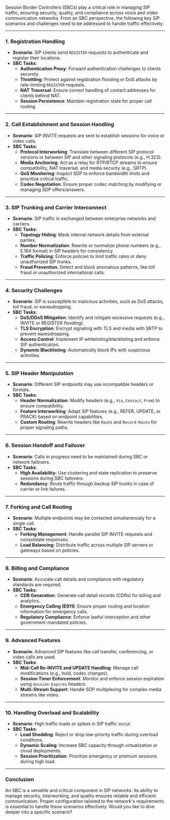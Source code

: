 Session Border Controllers (SBCs) play a critical role in managing SIP traffic, ensuring security, quality, and compliance across voice and video communication networks. From an SBC perspective, the following key SIP scenarios and challenges need to be addressed to handle traffic effectively:

---

### **1. Registration Handling**
- **Scenario**: SIP clients send `REGISTER` requests to authenticate and register their locations.
- **SBC Tasks**:
  - **Authentication Proxy**: Forward authentication challenges to clients securely.
  - **Throttling**: Protect against registration flooding or DoS attacks by rate-limiting `REGISTER` requests.
  - **NAT Traversal**: Ensure correct handling of contact addresses for clients behind NAT.
  - **Session Persistence**: Maintain registration state for proper call routing.

---

### **2. Call Establishment and Session Handling**
- **Scenario**: SIP INVITE requests are sent to establish sessions for voice or video calls.
- **SBC Tasks**:
  - **Protocol Interworking**: Translate between different SIP protocol versions or between SIP and other signaling protocols (e.g., H.323).
  - **Media Anchoring**: Act as a relay for RTP/RTCP streams to ensure compatibility, NAT traversal, and media security (e.g., SRTP).
  - **QoS Monitoring**: Inspect SDP to enforce bandwidth limits and prioritize critical traffic.
  - **Codec Negotiation**: Ensure proper codec matching by modifying or managing SDP offers/answers.

---

### **3. SIP Trunking and Carrier Interconnect**
- **Scenario**: SIP traffic is exchanged between enterprise networks and carriers.
- **SBC Tasks**:
  - **Topology Hiding**: Mask internal network details from external parties.
  - **Number Normalization**: Rewrite or normalize phone numbers (e.g., E.164 format) in SIP headers for consistency.
  - **Traffic Policing**: Enforce policies to limit traffic rates or deny unauthorized SIP trunks.
  - **Fraud Prevention**: Detect and block anomalous patterns, like toll fraud or unauthorized international calls.

---

### **4. Security Challenges**
- **Scenario**: SIP is susceptible to malicious activities, such as DoS attacks, toll fraud, or eavesdropping.
- **SBC Tasks**:
  - **DoS/DDoS Mitigation**: Identify and mitigate excessive requests (e.g., INVITE or REGISTER flooding).
  - **TLS Encryption**: Encrypt signaling with TLS and media with SRTP to prevent eavesdropping.
  - **Access Control**: Implement IP whitelisting/blacklisting and enforce SIP authentication.
  - **Dynamic Blacklisting**: Automatically block IPs with suspicious activities.

---

### **5. SIP Header Manipulation**
- **Scenario**: Different SIP endpoints may use incompatible headers or formats.
- **SBC Tasks**:
  - **Header Normalization**: Modify headers (e.g., `Via`, `Contact`, `From`) to ensure compatibility.
  - **Feature Interworking**: Adapt SIP features (e.g., REFER, UPDATE, or PRACK) based on endpoint capabilities.
  - **Custom Routing**: Rewrite headers like `Route` and `Record-Route` for proper signaling paths.

---

### **6. Session Handoff and Failover**
- **Scenario**: Calls in progress need to be maintained during SBC or network failovers.
- **SBC Tasks**:
  - **High Availability**: Use clustering and state replication to preserve sessions during SBC failovers.
  - **Redundancy**: Route traffic through backup SIP trunks in case of carrier or link failures.

---

### **7. Forking and Call Routing**
- **Scenario**: Multiple endpoints may be contacted simultaneously for a single call.
- **SBC Tasks**:
  - **Forking Management**: Handle parallel SIP INVITE requests and consolidate responses.
  - **Load Balancing**: Distribute traffic across multiple SIP servers or gateways based on policies.

---

### **8. Billing and Compliance**
- **Scenario**: Accurate call details and compliance with regulatory standards are required.
- **SBC Tasks**:
  - **CDR Generation**: Generate call detail records (CDRs) for billing and analytics.
  - **Emergency Calling (E911)**: Ensure proper routing and location information for emergency calls.
  - **Regulatory Compliance**: Enforce lawful interception and other government-mandated policies.

---

### **9. Advanced Features**
- **Scenario**: Advanced SIP features like call transfer, conferencing, or video calls are used.
- **SBC Tasks**:
  - **Mid-Call Re-INVITE and UPDATE Handling**: Manage call modifications (e.g., hold, codec changes).
  - **Session Timer Enforcement**: Monitor and enforce session expiration using `Session-Expires` headers.
  - **Multi-Stream Support**: Handle SDP multiplexing for complex media streams like video.

---

### **10. Handling Overload and Scalability**
- **Scenario**: High traffic loads or spikes in SIP traffic occur.
- **SBC Tasks**:
  - **Load Shedding**: Reject or drop low-priority traffic during overload conditions.
  - **Dynamic Scaling**: Increase SBC capacity through virtualization or cloud deployments.
  - **Session Prioritization**: Prioritize emergency or premium sessions during high load.

---

### **Conclusion**
An SBC is a versatile and critical component in SIP networks. Its ability to manage security, interworking, and quality ensures reliable and efficient communication. Proper configuration tailored to the network's requirements is essential to handle these scenarios effectively. Would you like to dive deeper into a specific scenario?